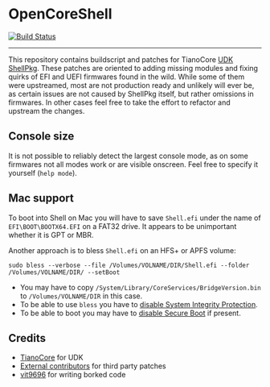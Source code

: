 OpenCoreShell
=============

[![Build Status](https://travis-ci.com/acidanthera/OpenCoreShell.svg?branch=master)](https://travis-ci.com/acidanthera/OpenCoreShell)

-----

This repository contains buildscript and patches for TianoCore [UDK ShellPkg](http://github.com/tianocore/edk2).
These patches are oriented to adding missing modules and fixing quirks of EFI and UEFI firmwares found in the wild.
While some of them were upstreamed, most are not production ready and unlikely will ever be, as certain issues
are not caused by ShellPkg itself, but rather omissions in firmwares. In other cases feel free to take the effort
to refactor and upstream the changes.

## Console size

It is not possible to reliably detect the largest console mode, as on some firmwares not all modes work or are
visible onscreen. Feel free to specify it yourself (`help mode`).

## Mac support

To boot into Shell on Mac you will have to save `Shell.efi` under the name of `EFI\BOOT\BOOTX64.EFI` on a FAT32
drive. It appears to be unimportant whether it is GPT or MBR.

Another approach is to bless `Shell.efi` on an HFS+ or APFS volume:
```
sudo bless --verbose --file /Volumes/VOLNAME/DIR/Shell.efi --folder /Volumes/VOLNAME/DIR/ --setBoot
```

- You may have to copy `/System/Library/CoreServices/BridgeVersion.bin` to `/Volumes/VOLNAME/DIR` in this case.
- To be able to use `bless` you have to [disable System Integrity Protection](https://developer.apple.com/library/archive/documentation/Security/Conceptual/System_Integrity_Protection_Guide/ConfiguringSystemIntegrityProtection/ConfiguringSystemIntegrityProtection.html).
- To be able to boot you may have to [disable Secure Boot](https://support.apple.com/HT208330) if present. 

## Credits
- [TianoCore](http://github.com/tianocore) for UDK
- [External contributors](https://github.com/acidanthera/OpenCoreShell/tree/Patches) for third party patches
- [vit9696](https://github.com/vit9696) for writing borked code
